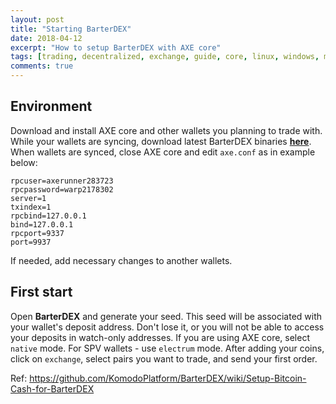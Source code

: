 ```yaml
---
layout: post
title: "Starting BarterDEX"
date: 2018-04-12
excerpt: "How to setup BarterDEX with AXE core"
tags: [trading, decentralized, exchange, guide, core, linux, windows, mac]
comments: true
---
```

## Environment
Download and install AXE core and other wallets you planning to trade with. While your wallets are syncing, download latest BarterDEX binaries <a href="https://github.com/KomodoPlatform/BarterDEX/releases"><b>here</b></a>. When wallets are synced, close AXE core and edit `axe.conf` as in example below:
```
rpcuser=axerunner283723
rpcpassword=warp2178302
server=1
txindex=1
rpcbind=127.0.0.1
bind=127.0.0.1
rpcport=9337
port=9937
```
If needed, add necessary changes to another wallets.
## First start
Open <b>BarterDEX</b> and generate your seed. This seed will be associated with your wallet's deposit address. Don't lose it, or you will not be able to access your deposits in watch-only addresses. If you are using AXE core, select `native` mode. For SPV wallets - use `electrum` mode. After adding your coins, click on `exchange`, select pairs you want to trade, and send your first order. 

Ref: https://github.com/KomodoPlatform/BarterDEX/wiki/Setup-Bitcoin-Cash-for-BarterDEX
